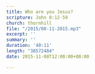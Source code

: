 ```yaml
---
title: Who are you Jesus?
scripture: John 8:12-59
church: thornhill
file: "/2015/08-11-2015.mp3"
excerpt: ''
summary: ''
duration: '40:11'
length: "38572484"
date: 2015-11-08T12:00:00+00:00

---
```

